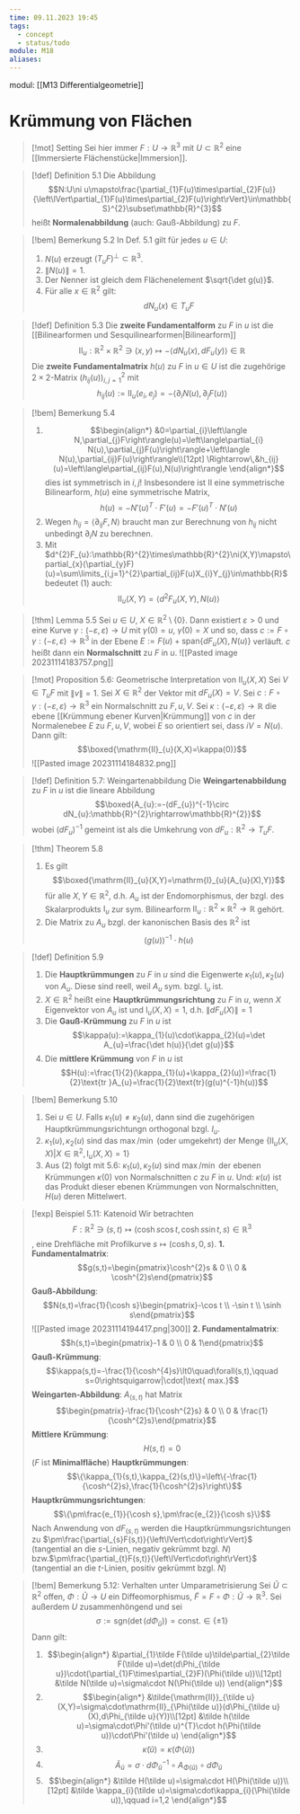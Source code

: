 ```yaml
---
time: 09.11.2023 19:45
tags:
  - concept
  - status/todo
module: M18
aliases:
---
```

modul: [[M13 Differentialgeometrie]]
# Krümmung von Flächen

>[!mot] Setting
>Sei hier immer $F:U\rightarrow\mathbb{R}^{3}$ mit $U\subset\mathbb{R}^{2}$ eine [[Immersierte Flächenstücke|Immersion]].

>[!def] Definition 5.1
>Die Abbildung $$N:U\ni u\mapsto\frac{\partial_{1}F(u)\times\partial_{2}F(u)}{\left\lVert\partial_{1}F(u)\times\partial_{2}F(u)\right\rVert}\in\mathbb{S}^{2}\subset\mathbb{R}^{3}$$heißt **Normalenabbildung** (auch: Gauß-Abbildung) zu $F$.

>[!bem] Bemerkung 5.2
>In Def. 5.1 gilt für jedes $u\in U$:
>1. $N(u)$ erzeugt $(T_{u}F)^{\perp}\subset\mathbb{R}^{3}$.
>2. $\left\lVert N(u)\right\rVert=1$.
>3. Der Nenner ist gleich dem Flächenelement $\sqrt{\det g(u)}$.
>4. Für alle $x\in\mathbb{R}^{2}$ gilt: $$dN_{u}(x)\in T_{u}F$$

>[!def] Definition 5.3
>Die **zweite Fundamentalform** zu $F$ in $u$ ist die [[Bilinearformen und Sesquilinearformen|Bilinearform]] $$\mathrm{II}_{u}:\mathbb{R}^{2}\times\mathbb{R}^{2}\ni(x,y)\mapsto-\left\langle dN_{u}(x),dF_{u}(y)\right\rangle\in\mathbb{R}$$
>Die **zweite Fundamentalmatrix** $h(u)$ zu $F$ in $u\in U$ ist die zugehörige $2\times2$-Matrix $(h_{ij}(u))_{i,j=1}^{2}$ mit $$h_{ij}(u):=\mathrm{II}_{u}(e_{i},e_{j})=-\left\langle\partial_{i}N(u),\partial_{j}F(u)\right\rangle$$

>[!bem] Bemerkung 5.4
>1. $$\begin{align*}
&0=\partial_{i}\left\langle N,\partial_{j}F\right\rangle(u)=\left\langle\partial_{i} N(u),\partial_{j}F(u)\right\rangle+\left\langle N(u),\partial_{ij}F(u)\right\rangle\\[12pt]
\Rightarrow\,&h_{ij}(u)=\left\langle\partial_{ij}F(u),N(u)\right\rangle
\end{align*}$$
dies ist symmetrisch in $i,j$! Insbesondere ist $\mathrm{II}$ eine symmetrische Bilinearform, $h(u)$ eine symmetrische Matrix, $$h(u)=-N'(u)^{T}\cdot F'(u)=-F'(u)^{T}\cdot N'(u)$$
>2. Wegen $h_{ij}=\left\langle\partial_{ij}F,N\right\rangle$ braucht man zur Berechnung von $h_{ij}$ nicht unbedingt $\partial_{i}N$ zu berechnen.
>3. Mit $d^{2}F_{u}:\mathbb{R}^{2}\times\mathbb{R}^{2}\ni(X,Y)\mapsto\partial_{x}(\partial_{y}F)(u)=\sum\limits_{i,j=1}^{2}\partial_{ij}F(u)X_{i}Y_{j}\in\mathbb{R}$ bedeutet (1) auch: $$\mathrm{II}_{u}(X,Y)=\left\langle d^{2}F_{u}(X,Y),N(u)\right\rangle$$

>[!thm] Lemma 5.5
>Sei $u\in U$, $X\in\mathbb{R}^{2}\setminus\{0\}$.
> Dann existiert $\varepsilon\gt0$ und eine Kurve $\gamma:(-\varepsilon,\varepsilon)\rightarrow U$ mit $\gamma(0)=u$, $\dot\gamma(0)=X$ und so, dass $c:=F\circ\gamma:(-\varepsilon,\varepsilon)\rightarrow\mathbb{R}^{3}$ in der Ebene $E:=F(u)+\text{span}\{dF_{u}(X),N(u)\}$ verläuft.
> $c$ heißt dann ein **Normalschnitt** zu $F$ in $u$.
> ![[Pasted image 20231114183757.png]]

>[!mot] Proposition 5.6: Geometrische Interpretation von $\mathrm{II}_{u}(X,X)$
>Sei $V\in T_{u}F$ mit $\left\lVert v\right\rVert=1$. Sei $X\in\mathbb{R}^{2}$ der Vektor mit $dF_{u}(X)=V$. Sei $c:F\circ\gamma:(-\varepsilon,\varepsilon)\rightarrow\mathbb{R}^{3}$ ein Normalschnitt zu $F,u,V$. Sei $\kappa:(-\varepsilon,\varepsilon)\rightarrow\mathbb{R}$ die ebene [[Krümmung ebener Kurven|Krümmung]] von $c$ in der Normalenebee $E$ zu $F,u,V$, wobei $E$ so orientiert sei, dass $iV=N(u)$. Dann gilt: $$\boxed{\mathrm{II}_{u}(X,X)=\kappa(0)}$$
>![[Pasted image 20231114184832.png]]

>[!def] Definition 5.7: Weingartenabbildung
>Die **Weingartenabbildung** zu $F$ in $u$ ist die lineare Abbildung $$\boxed{A_{u}:=-(dF_{u})^{-1}\circ dN_{u}:\mathbb{R}^{2}\rightarrow\mathbb{R}^{2}}$$wobei $(dF_{u})^{-1}$ gemeint ist als die Umkehrung von $dF_{u}:\mathbb{R}^{2}\rightarrow T_{u}F$.

>[!thm] Theorem 5.8
>1. Es gilt $$\boxed{\mathrm{II}_{u}(X,Y)=\mathrm{I}_{u}(A_{u}(X),Y)}$$für alle $X,Y\in\mathbb{R}^{2}$, d.h. $A_{u}$ ist der Endomorphismus, der bzgl. des Skalarprodukts $\mathrm{I}_{u}$ zur sym. Bilinearform $\mathrm{II}_{u}:\mathbb{R}^{2}\times\mathbb{R}^{2}\rightarrow\mathbb{R}$ gehört.
>2. Die Matrix zu $A_{u}$ bzgl. der kanonischen Basis des $\mathbb{R}^{2}$ ist $$(g(u))^{-1}\cdot h(u)$$

>[!def] Definition 5.9
>1. Die **Hauptkrümmungen** zu $F$ in $u$ sind die Eigenwerte $\kappa_{1}(u),\kappa_{2}(u)$ von $A_{u}$. Diese sind reell, weil $A_{u}$ sym. bzgl. $\mathrm{I}_{u}$ ist.
>2. $X\in\mathbb{R}^{2}$ heißt eine **Hauptkrümmungsrichtung** zu $F$ in $u$, wenn $X$ Eigenvektor von $A_{u}$ ist und $\mathrm{I}_{u}(X,X)=1$, d.h. $\left\lVert dF_{u}(X)\right\rVert=1$
>3. Die **Gauß-Krümmung** zu $F$ in $u$ ist $$\kappa(u):=\kappa_{1}(u)\cdot\kappa_{2}(u)=\det A_{u}=\frac{\det h(u)}{\det g(u)}$$
>4. Die **mittlere Krümmung** von $F$ in $u$ ist $$H(u):=\frac{1}{2}(\kappa_{1}(u)+\kappa_{2}(u))=\frac{1}{2}\text{tr }A_{u}=\frac{1}{2}\text{tr}(g(u)^{-1}h(u))$$

>[!bem] Bemerkung 5.10
>1. Sei $u\in U$. Falls $\kappa_{1}(u)\ne\kappa_{2}(u)$, dann sind die zugehörigen Hauptkrümmungsrichtungn orthogonal bzgl. $I_{u}$.
>2. $\kappa_{1}(u),\kappa_{2}(u)$ sind das $\max$/$\min$ (oder umgekehrt) der Menge $\{\mathrm{II}_{u}(X,X)\vert X\in\mathbb{R}^{2},\mathrm{I}_{u}(X,X)=1\}$
>3. Aus (2) folgt mit 5.6: 
>   $\kappa_{1}(u),\kappa_{2}(u)$ sind $\max$/$\min$ der ebenen Krümmungen $\kappa(0)$ von Normalschnitten $c$ zu $F$ in $u$. Und: $\kappa(u)$ ist das Produkt dieser ebenen Krümmungen von Normalschnitten, $H(u)$ deren Mittelwert.

>[!exp] Beispiel 5.11: Katenoid
>Wir betrachten $$F:\mathbb{R}^{2}\ni(s,t)\mapsto(\cosh s\cos t,\cosh s\sin t,s)\in\mathbb{R}^{3}$$, eine Drehfläche mit Profilkurve $s\mapsto(\cosh s,0,s)$.
>**1. Fundamentalmatrix**: $$g(s,t)=\begin{pmatrix}\cosh^{2}s & 0 \\ 0 & \cosh^{2}s\end{pmatrix}$$
>**Gauß-Abbildung**: $$N(s,t)=\frac{1}{\cosh s}\begin{pmatrix}-\cos t \\ -\sin t \\ \sinh s\end{pmatrix}$$
>![[Pasted image 20231114194417.png|300]]
>**2. Fundamentalmatrix**: $$h(s,t)=\begin{pmatrix}-1 & 0 \\ 0 & 1\end{pmatrix}$$
>**Gauß-Krümmung**: $$\kappa(s,t)=-\frac{1}{\cosh^{4}s}\lt0\quad\forall(s,t),\qquad s=0\rightsquigarrow|\cdot|\text{ max.}$$
>**Weingarten-Abbildung**: $A_{(s,t)}$ hat Matrix $$\begin{pmatrix}-\frac{1}{\cosh^{2}s} & 0 \\ 0 & \frac{1}{\cosh^{2}s}\end{pmatrix}$$
>**Mittlere Krümmung**: $$H(s,t)=0$$($F$ ist **Minimalfläche**)
>**Hauptkrümmungen**: $$\{\kappa_{1}(s,t),\kappa_{2}(s,t)\}=\left\{-\frac{1}{\cosh^{2}s},\frac{1}{\cosh^{2}s}\right\}$$
>**Hauptkrümmungsrichtungen**: $$\{\pm\frac{e_{1}}{\cosh s},\pm\frac{e_{2}}{\cosh s}\}$$
>Nach Anwendung von $dF_{(s,t)}$ werden die Hauptkrümmungsrichtungen zu $\pm\frac{\partial_{s}F(s,t)}{\left\lVert\cdot\right\rVert}$ (tangential an die $s$-Linien, negativ gekrümmt bzgl. $N$) bzw.$\pm\frac{\partial_{t}F(s,t)}{\left\lVert\cdot\right\rVert}$ (tangential an die $t$-Linien, positiv gekrümmt bzgl. $N$)

>[!bem] Bemerkung 5.12: Verhalten unter Umparametrisierung
>Sei $\tilde U\subset\mathbb{R}^{2}$ offen, $\Phi:\tilde U\rightarrow U$ ein Diffeomorphismus, $\tilde F=F\circ\Phi:\tilde U\rightarrow\mathbb{R}^{3}$. Sei außerdem $U$ zusammenhöngend und sei $$\sigma:=\text{sgn}(\det(d\Phi_{\tilde u}))=\text{const.}\in\{\pm1\}$$
>Dann gilt:
>1. $$\begin{align*}
&\partial_{1}\tilde F(\tilde u)\tilde\partial_{2}\tilde F(\tilde u)=\det(d\Phi_{\tilde u})\cdot(\partial_{1}F\times\partial_{2}F)(\Phi(\tilde u))\\[12pt]
&\tilde N(\tilde u)=\sigma\cdot N(\Phi(\tilde u))
\end{align*}$$
>2. $$\begin{align*}
&\tilde{\mathrm{II}}_{\tilde u}(X,Y)=\sigma\cdot\mathrm{II}_{\Phi(\tilde u)}(d\Phi_{\tilde u}(X),d\Phi_{\tilde u}(Y))\\[12pt]
&\tilde h(\tilde u)=\sigma\cdot\Phi'(\tilde u)^{T}\cdot h(\Phi(\tilde u))\cdot\Phi'(\tilde u)
\end{align*}$$
>3. $$\tilde\kappa(\tilde u)=\kappa(\Phi(\tilde u))$$
>4. $$\tilde A_{\tilde u}=\sigma\cdot d\Phi_{\tilde u}^{-1}\circ A_{\Phi(\tilde u)}\circ d\Phi_{\tilde u}$$
>5. $$\begin{align*}
&\tilde H(\tilde u)=\sigma\cdot H(\Phi(\tilde u))\\[12pt]
&\tilde \kappa_{i}(\tilde u)=\sigma\cdot\kappa_{i}(\Phi(\tilde u)),\qquad i=1,2
\end{align*}$$
